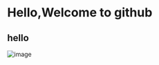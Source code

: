 # Hello,Welcome to github
## hello
![image](https://github.com/user-attachments/assets/c1c46e35-ae56-4261-8eb1-686576526b4e)
